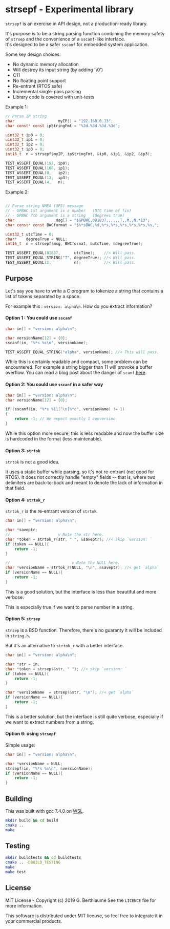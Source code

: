 # strsepf - Experimental library

`strsepf` is an exercise in API design, not a production-ready library.

It's purpose is to be a string parsing function combining the memory safety of `strsep` and the convenience of a `sscanf`-like interface.  
It's designed to be a safer `sscanf` for embedded system application.

Some key design choices:

- No dynamic memory allocation
- Will destroy its input string (by adding '\0')
- C11
- No floating point support
- Re-entrant (RTOS safe)
- Incremental single-pass parsing
- Library code is covered with unit-tests

Example 1:

```c
// Parse IP string
char                   myIP[] = "192.168.0.13";
char const* const ipStringFmt = "%3d.%3d.%3d.%3d";

uint32_t ip0 = 0;
uint32_t ip1 = 0;
uint32_t ip2 = 0;
uint32_t ip3 = 0;
int16_t  n = strsepf(myIP, ipStringFmt, &ip0, &ip1, &ip2, &ip3);

TEST_ASSERT_EQUAL(192, ip0);
TEST_ASSERT_EQUAL(168, ip1);
TEST_ASSERT_EQUAL(0,   ip2);
TEST_ASSERT_EQUAL(13,  ip3);
TEST_ASSERT_EQUAL(4,   n);

```

Example 2:

```c

// Parse string NMEA (GPS) message
// - GPBWC 1st argument is a number   (UTC time of fix)
// - GPBWC 7th argument is a string   (degrees true)
char                  msg[] = "$GPBWC,081837,,,,,,T,,M,,N,*13";
char const* const BWCformat = "$%*sBWC,%d,%*s,%*s,%*s,%*s,%*s,%s,";

uint32_t utcTime = 0;
char*    degreeTrue = NULL;
int16_t  n = strsepf(msg, BWCformat, &utcTime, &degreeTrue);

TEST_ASSERT_EQUAL(81837,      utcTime);    //< Will pass.
TEST_ASSERT_EQUAL_STRING("T", degreeTrue); //< Will pass.
TEST_ASSERT_EQUAL(2,          n);          //< Will pass.

```

## Purpose

Let's say you have to write a C program to tokenize a string that contains a list of tokens separated by a space.

For example this : `version: alpha\n`. How do you extract information?

#### Option 1 : You could use `sscanf`

```c
char in[] = "version: alpha\n";

char versionName[12] = {0};
sscanf(in, "%*s %s\n", versionName);

TEST_ASSERT_EQUAL_STRING("alpha", versionName); //< This will pass.
```

While this is certainly readable and compact, some problem can be encountered. For example a string bigger than 11 will provoke a buffer overflow.
You can read a blog post about the danger of `scanf` [here](http://sekrit.de/webdocs/c/beginners-guide-away-from-scanf.html).

#### Option 2: You could use `sscanf` in a safer way

```c
char in[] = "version: alpha\n";
char versionName[12] = {0};

if (sscanf(in, "%*s %11[^\n]%*c", versionName) != 1)
{
    return -1; // We expect exactly 1 conversion
}
```

While this option more secure, this is less readable and now the buffer size is hardcoded in the format (less maintenable).

#### Option 3: `strtok`

`strtok` is not a good idea.

It uses a static buffer while parsing, so it's not re-entrant (not good for RTOS).
It does not correctly handle "empty" fields -- that is, where two delimiters are back-to-back and meant to denote the lack of information in that field.

#### Option 4: `strtok_r`

`strtok_r` is the re-entrant version of `strtok`.

```c
char in[] = "version: alpha\n";

char *saveptr;
//                     v Note the str here.
char *token = strtok_r(str, " ", &saveptr); //< skip `version: `
if (token == NULL){
    return -1;
}

//                           v Note the NULL here.
char *versionName = strtok_r(NULL, "\n", &saveptr); //< get `alpha`
if (versionName == NULL){
    return -1;
}
```

This is a good solution, but the interface is less than beautiful and more verbose.

This is especially true if we want to parse number in a string.

#### Option 5: `strsep`

`strsep` is a BSD function. Therefore, there's no guaranty it will be included in `string.h`.

But it's an alternative to `strtok_r` with a better interface.

```c
char in[] = "version: alpha\n";

char *str = in;
char *token = strsep(&str, " "); //< skip `version: `
if (token == NULL){
    return -1;
}

char *versionName  = strsep(&str, "\n"); //< get `alpha`
if (versionName == NULL){
    return -1;
}
```

This is a better solution, but the interface is still quite verbose, especially if we want to extract numbers from a string.

#### Option 6: using `strsepf`

Simple usage:

```c
char in[] = "version: alpha\n";

char *versionName = NULL;
strsepf(in, "%*s %s\n", &versionName);
if (versionName == NULL){
    return -1;
}
```

## Building

This was built with gcc 7.4.0 on [WSL](https://wiki.ubuntu.com/WSL).

```sh
mkdir build && cd build
cmake ..
make
```

## Testing

```sh
mkdir buildtests && cd buildtests
cmake .. -DBUILD_TESTING
make
make test
```

## License

MIT License - Copyright (c) 2019 G. Berthiaume
See the `LICENCE` file for more information.

This software is distributed under MIT license, so feel free to integrate it in your commercial products.
